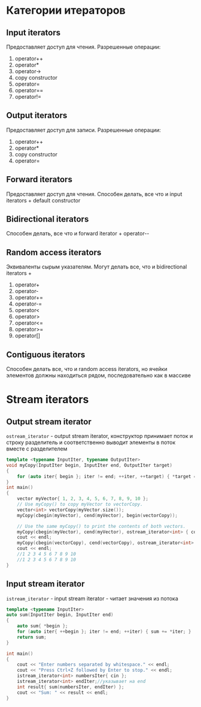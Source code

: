 # Категории итераторов
## Input iterators
Предоставляет доступ для чтения. Разрешенные операции:
1. operator++
2. operator*
3. operator->
4. copy constructor
5. operator=
6. operator==
7. operator!=


## Output iterators
Предоставляет доступ для записи. Разрешенные операции:
1. operator++
2. operator*
3. copy constructor
4. operator=


## Forward iterators
Предоставляет доступ для чтения. Способен делать, все что и input iterators + default constructor

## Bidirectional iterators
Способен делать, все что и forward iterator + operator--

## Random access iterators
Эквиваленты сырым указателям. Могут делать все, что и bidirectional iterators +
1. operator+
2. operator-
3. operator+=
4. operator-=
5. operator<
6. operator>
7. operator<=
8. operator>=
9. operator[]


## Contiguous iterators
Способен делать все, что и random access iterators, но ячейки элементов должны находиться рядом, последовательно как в массиве

# Stream iterators
## Output stream iterator
`ostream_iterator` - output stream iterator, конструктор принимает поток и строку разделитель и соответственно выводит элементы в поток вместе с разделителем

```cpp
template <typename InputIter, typename OutputIter>
void myCopy(InputIter begin, InputIter end, OutputIter target)
{
	for (auto iter{ begin }; iter != end; ++iter, ++target) { *target = *iter; }
}
int main()
{
	vector myVector{ 1, 2, 3, 4, 5, 6, 7, 8, 9, 10 };
	// Use myCopy() to copy myVector to vectorCopy.
	vector<int> vectorCopy(myVector.size());
	myCopy(cbegin(myVector), cend(myVector), begin(vectorCopy));

	// Use the same myCopy() to print the contents of both vectors.
	myCopy(cbegin(myVector), cend(myVector), ostream_iterator<int> { cout, " " });
	cout << endl;
	myCopy(cbegin(vectorCopy), cend(vectorCopy), ostream_iterator<int> { cout, " " });
	cout << endl;
	//1 2 3 4 5 6 7 8 9 10
	//1 2 3 4 5 6 7 8 9 10
}
```

## Input stream iterator
`istream_iterator` - input stream iterator - читает значения из потока

```cpp
template <typename InputIter>
auto sum(InputIter begin, InputIter end)
{
	auto sum{ *begin };
	for (auto iter{ ++begin }; iter != end; ++iter) { sum += *iter; }
	return sum;
}

int main()
{
	cout << "Enter numbers separated by whitespace." << endl;
	cout << "Press Ctrl+Z followed by Enter to stop." << endl;
	istream_iterator<int> numbersIter{ cin };
	istream_iterator<int> endIter;//указывает на end
	int result{ sum(numbersIter, endIter) };
	cout << "Sum: " << result << endl;
}
```